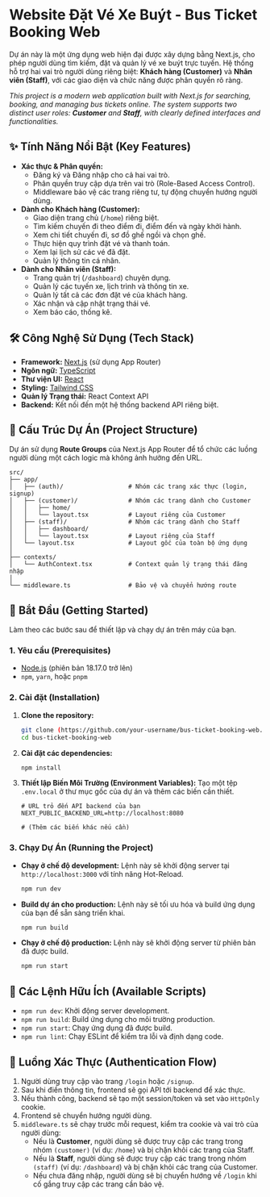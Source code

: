 # Website Đặt Vé Xe Buýt - Bus Ticket Booking Web

Dự án này là một ứng dụng web hiện đại được xây dựng bằng Next.js, cho phép người dùng tìm kiếm, đặt và quản lý vé xe buýt trực tuyến. Hệ thống hỗ trợ hai vai trò người dùng riêng biệt: **Khách hàng (Customer)** và **Nhân viên (Staff)**, với các giao diện và chức năng được phân quyền rõ ràng.

*This project is a modern web application built with Next.js for searching, booking, and managing bus tickets online. The system supports two distinct user roles: **Customer** and **Staff**, with clearly defined interfaces and functionalities.*

## ✨ Tính Năng Nổi Bật (Key Features)

- **Xác thực & Phân quyền:**
    - Đăng ký và Đăng nhập cho cả hai vai trò.
    - Phân quyền truy cập dựa trên vai trò (Role-Based Access Control).
    - Middleware bảo vệ các trang riêng tư, tự động chuyển hướng người dùng.
- **Dành cho Khách hàng (Customer):**
    - Giao diện trang chủ (`/home`) riêng biệt.
    - Tìm kiếm chuyến đi theo điểm đi, điểm đến và ngày khởi hành.
    - Xem chi tiết chuyến đi, sơ đồ ghế ngồi và chọn ghế.
    - Thực hiện quy trình đặt vé và thanh toán.
    - Xem lại lịch sử các vé đã đặt.
    - Quản lý thông tin cá nhân.
- **Dành cho Nhân viên (Staff):**
    - Trang quản trị (`/dashboard`) chuyên dụng.
    - Quản lý các tuyến xe, lịch trình và thông tin xe.
    - Quản lý tất cả các đơn đặt vé của khách hàng.
    - Xác nhận và cập nhật trạng thái vé.
    - Xem báo cáo, thống kê.

## 🛠️ Công Nghệ Sử Dụng (Tech Stack)

- **Framework:** [Next.js](https://nextjs.org/) (sử dụng App Router)
- **Ngôn ngữ:** [TypeScript](https://www.typescriptlang.org/)
- **Thư viện UI:** [React](https://reactjs.org/)
- **Styling:** [Tailwind CSS](https://tailwindcss.com/)
- **Quản lý Trạng thái:** React Context API
- **Backend:** Kết nối đến một hệ thống backend API riêng biệt.

## 📂 Cấu Trúc Dự Án (Project Structure)

Dự án sử dụng **Route Groups** của Next.js App Router để tổ chức các luồng người dùng một cách logic mà không ảnh hưởng đến URL.

```
src/
├── app/
│   ├── (auth)/                  # Nhóm các trang xác thực (login, signup)
│   ├── (customer)/              # Nhóm các trang dành cho Customer
│   │   ├── home/
│   │   └── layout.tsx           # Layout riêng của Customer
│   ├── (staff)/                 # Nhóm các trang dành cho Staff
│   │   ├── dashboard/
│   │   └── layout.tsx           # Layout riêng của Staff
│   └── layout.tsx               # Layout gốc của toàn bộ ứng dụng
│
├── contexts/
│   └── AuthContext.tsx          # Context quản lý trạng thái đăng nhập
│
└── middleware.ts                # Bảo vệ và chuyển hướng route
```

## 🚀 Bắt Đầu (Getting Started)

Làm theo các bước sau để thiết lập và chạy dự án trên máy của bạn.

### 1. Yêu cầu (Prerequisites)

- [Node.js](https://nodejs.org/) (phiên bản 18.17.0 trở lên)
- `npm`, `yarn`, hoặc `pnpm`

### 2. Cài đặt (Installation)

1. **Clone the repository:**

    ```bash
    git clone (https://github.com/your-username/bus-ticket-booking-web.git)
    cd bus-ticket-booking-web
    ```

2. **Cài đặt các dependencies:**

    ```bash
    npm install
    ```

3. **Thiết lập Biến Môi Trường (Environment Variables):**
   Tạo một tệp `.env.local` ở thư mục gốc của dự án và thêm các biến cần thiết.

    ```
    # URL trỏ đến API backend của bạn
    NEXT_PUBLIC_BACKEND_URL=http://localhost:8080
    
    # (Thêm các biến khác nếu cần)
    ```


### 3. Chạy Dự Án (Running the Project)

- **Chạy ở chế độ development:**
  Lệnh này sẽ khởi động server tại `http://localhost:3000` với tính năng Hot-Reload.

    ```bash
    npm run dev
    ```

- **Build dự án cho production:**
  Lệnh này sẽ tối ưu hóa và build ứng dụng của bạn để sẵn sàng triển khai.

    ```bash
    npm run build
    ```

- **Chạy ở chế độ production:**
  Lệnh này sẽ khởi động server từ phiên bản đã được build.

    ```bash
    npm run start
    ```


## 📜 Các Lệnh Hữu Ích (Available Scripts)

- `npm run dev`: Khởi động server development.
- `npm run build`: Build ứng dụng cho môi trường production.
- `npm run start`: Chạy ứng dụng đã được build.
- `npm run lint`: Chạy ESLint để kiểm tra lỗi và định dạng code.

## 🔐 Luồng Xác Thực (Authentication Flow)

1. Người dùng truy cập vào trang `/login` hoặc `/signup`.
2. Sau khi điền thông tin, frontend sẽ gọi API tới backend để xác thực.
3. Nếu thành công, backend sẽ tạo một session/token và set vào `HttpOnly` cookie.
4. Frontend sẽ chuyển hướng người dùng.
5. `middleware.ts` sẽ chạy trước mỗi request, kiểm tra cookie và vai trò của người dùng:
    - Nếu là **Customer**, người dùng sẽ được truy cập các trang trong nhóm `(customer)` (ví dụ: `/home`) và bị chặn khỏi các trang của Staff.
    - Nếu là **Staff**, người dùng sẽ được truy cập các trang trong nhóm `(staff)` (ví dụ: `/dashboard`) và bị chặn khỏi các trang của Customer.
    - Nếu chưa đăng nhập, người dùng sẽ bị chuyển hướng về `/login` khi cố gắng truy cập các trang cần bảo vệ.
